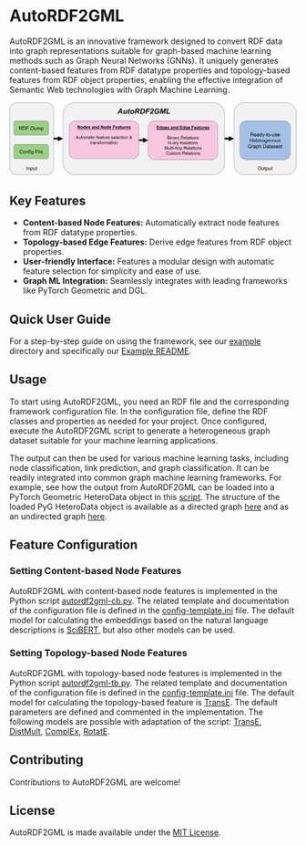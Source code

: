 # AutoRDF2GML

AutoRDF2GML is an innovative framework designed to convert RDF data into graph representations suitable for graph-based machine learning methods such as Graph Neural Networks (GNNs). It uniquely generates content-based features from RDF datatype properties and topology-based features from RDF object properties, enabling the effective integration of Semantic Web technologies with Graph Machine Learning.


![Overview of AutoRDF2GML](autordf2gml-overview.png)

## Key Features

- **Content-based Node Features:** Automatically extract node features from RDF datatype properties.
- **Topology-based Edge Features:** Derive edge features from RDF object properties.
- **User-friendly Interface:** Features a modular design with automatic feature selection for simplicity and ease of use.
- **Graph ML Integration:** Seamlessly integrates with leading frameworks like PyTorch Geometric and DGL.

## Quick User Guide

For a step-by-step guide on using the framework, see our [example](./example) directory and specifically our [Example README](https://github.com/davidlamprecht/AutoRDF2GML/blob/main/example/README.md).

## Usage

To start using AutoRDF2GML, you need an RDF file and the corresponding framework configuration file. In the configuration file, define the RDF classes and properties as needed for your project. Once configured, execute the AutoRDF2GML script to generate a heterogeneous graph dataset suitable for your machine learning applications.

The output can then be used for various machine learning tasks, including node classification, link prediction, and graph classification. It can be readily integrated into common graph machine learning frameworks. For example, see how the output from AutoRDF2GML can be loaded into a PyTorch Geometric HeteroData object in this [script](./create-pyg-heterodata.py). The structure of the loaded PyG HeteroData object is available as a directed graph [here](./pyg-heterodata-soa-sw-directed.txt) and as an undirected graph [here](./pyg-heterodata-soa-sw-undirected.txt).

## Feature Configuration

### Setting Content-based Node Features

AutoRDF2GML with content-based node features is implemented in the Python script [autordf2gml-cb.py](./content-based-feature/autordf2gml-cb.py). The related template and documentation of the configuration file is defined in the [config-template.ini](./content-based-feature/config-template.ini) file.
The default model for calculating the embeddings based on the natural language descriptions is [SciBERT](https://huggingface.co/allenai/scibert_scivocab_uncased), but also other models can be used.

### Setting Topology-based Node Features

AutoRDF2GML with topology-based node features is implemented in the Python script [autordf2gml-tb.py](./topology-based-feature/autordf2gml-tb.py). The related template and documentation of the configuration file is defined in the [config-template.ini](./topology-based-feature/config-template.ini) file.
The default model for calculating the topology-based feature is [TransE](https://pytorch-geometric.readthedocs.io/en/latest/generated/torch_geometric.nn.kge.TransE.html). The default parameters are defined and commented in the implementation. 
The following models are possible with adaptation of the script: [TransE](https://pytorch-geometric.readthedocs.io/en/latest/generated/torch_geometric.nn.kge.TransE.html#torch_geometric.nn.kge.TransE), [DistMult](https://pytorch-geometric.readthedocs.io/en/latest/generated/torch_geometric.nn.kge.DistMult.html#torch_geometric.nn.kge.DistMult), [ComplEx](https://pytorch-geometric.readthedocs.io/en/latest/generated/torch_geometric.nn.kge.ComplEx.html#torch_geometric.nn.kge.ComplEx), [RotatE](https://pytorch-geometric.readthedocs.io/en/latest/generated/torch_geometric.nn.kge.RotatE.html#torch_geometric.nn.kge.RotatE).

## Contributing

Contributions to AutoRDF2GML are welcome!

## License

AutoRDF2GML is made available under the [MIT License](https://opensource.org/licenses/MIT).
